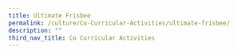 ```yaml
---
title: Ultimate Frisbee
permalink: /culture/Co-Curricular-Activities/ultimate-frisbee/
description: ""
third_nav_title: Co Curricular Activities
---
```

